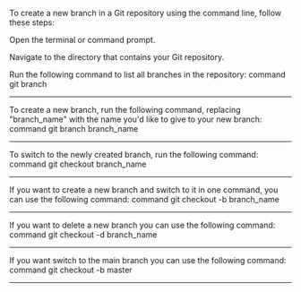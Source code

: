 To create a new branch in a Git repository using the command line, follow these steps:

Open the terminal or command prompt.

Navigate to the directory that contains your Git repository.

Run the following command to list all branches in the repository:
                    command
git branch
_______________________________________________________________________

To create a new branch, run the following command, replacing "branch_name" with the name you'd like to give to your new branch:
            command 
git branch branch_name
______________________________________________________________________________

To switch to the newly created branch, run the following command:
            command 
git checkout branch_name
___________________________________________________________________________________

If you want to create a new branch and switch to it in one command, you can use the following command:
                command
git checkout -b branch_name

______________________________________________________________________________

If you want to delete a new branch  you can use the following command:
                command
git checkout -d branch_name

______________________________________________________________________________

If you want switch to the main branch you can use the following command:
            command 
git checkout -b master

_________________________________________________________________________________
